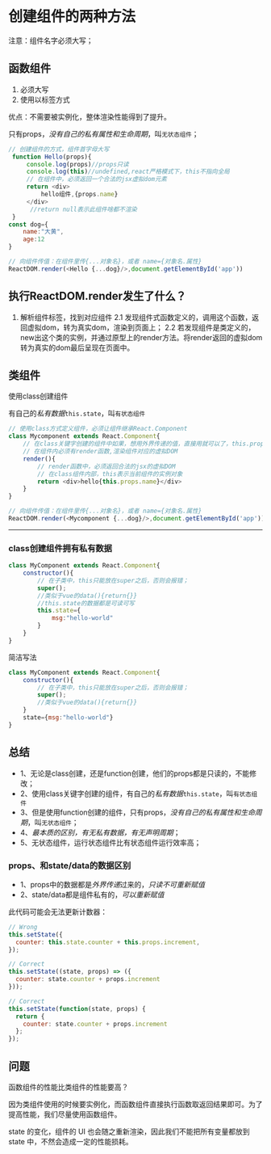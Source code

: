 # 创建组件的两种方法
注意：组件名字必须大写；

## 函数组件
1. 必须大写
2. 使用以标签方式

优点：不需要被实例化，整体渲染性能得到了提升。

只有props，*没有自己的私有属性和生命周期*，叫`无状态组件`；

```js
// 创建组件的方式，组件首字母大写
 function Hello(props){
     console.log(props)//props只读
     console.log(this)//undefined,react严格模式下，this不指向全局
     // 在组件中，必须返回一个合法的jsx虚拟dom元素
     return <div>
         hello组件,{props.name}
     </div>
      //return null表示此组件啥都不渲染
 }
const dog={
    name:"大黄",
    age:12
}

// 向组件传值：在组件里传{...对象名}，或者 name={对象名.属性}
ReactDOM.render(<Hello {...dog}/>,document.getElementById('app'))

```
## 执行ReactDOM.render发生了什么？
1. 解析组件标签，找到对应组件
2.1 发现组件式函数定义的，调用这个函数，返回虚拟dom，转为真实dom，渲染到页面上；
2.2 若发现组件是类定义的，new出这个类的实例，并通过原型上的render方法。将render返回的虚拟dom转为真实的dom最后呈现在页面中。

## 类组件
使用class创建组件

有自己的*私有数据*`this.state`，叫`有状态组件`

```js
// 使用class方式定义组件，必须让组件继承React.Component
class Mycomponent extends React.Component{
    // 在class关键字创建的组件中如果，想用外界传递的值，直接用就可以了，this.props.name就可以了
    // 在组件内必须有render函数,渲染组件对应的虚拟DOM
    render(){
        // render函数中，必须返回合法的jsx的虚拟DOM
        // 在class组件内部，this表示当前组件的实例对象
        return <div>hello{this.props.name}</div>
    }
}

// 向组件传值：在组件里传{...对象名}，或者 name={对象名.属性}
ReactDOM.render(<Mycomponent {...dog}/>,document.getElementById('app'))
```

---

### class创建组件拥有私有数据
```js
class MyComponent extends React.Component{
    constructor(){
        // 在子类中，this只能放在super之后，否则会报错；
        super();
        //类似于vue的data(){return{}}
        //this.state的数据都是可读可写
        this.state={
            msg:"hello-world"
        }
    }
}
```
简洁写法
```js
class MyComponent extends React.Component{
    constructor(){
        // 在子类中，this只能放在super之后，否则会报错；
        super();
        //类似于vue的data(){return{}}
    }
    state={msg:"hello-world"}
}
```

## 总结
- 1、无论是class创建，还是function创建，他们的props都是只读的，不能修改；
- 2、使用class关键字创建的组件，有自己的*私有数据*`this.state`，叫`有状态组件`
- 3、但是使用function创建的组件，只有props，*没有自己的私有属性和生命周期*，叫`无状态组件`；
- 4、*最本质的区别，有无私有数据，有无声明周期*；
- 5、无状态组件，运行状态组件比有状态组件运行效率高；

### props、和state/data的数据区别

- 1、props中的数据都是*外界传递*过来的，*只读不可重新赋值*
- 2、state/data都是组件私有的，*可以重新赋值*

此代码可能会无法更新计数器：

```js
// Wrong
this.setState({
  counter: this.state.counter + this.props.increment,
});

// Correct
this.setState((state, props) => ({
  counter: state.counter + props.increment
}));

// Correct
this.setState(function(state, props) {
  return {
    counter: state.counter + props.increment
  };
});
```

## 问题
函数组件的性能比类组件的性能要高？

因为类组件使用的时候要实例化，而函数组件直接执行函数取返回结果即可。为了提高性能，我们尽量使用函数组件。

state 的变化，组件的 UI 也会随之重新渲染，因此我们不能把所有变量都放到 state 中，不然会造成一定的性能损耗。